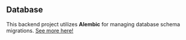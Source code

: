 ## Database
This backend project utilizes **Alembic** for managing database schema migrations.
[See more here!](app/infrastructure/database/alembic/README)